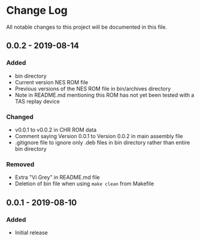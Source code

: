 # Change Log
All notable changes to this project will be documented in this file.

## 0.0.2 - 2019-08-14
### Added
- bin directory
- Current version NES ROM file
- Previous versions of the NES ROM file in bin/archives directory
- Note in README.md mentioning this ROM has not yet been tested with a TAS replay device

### Changed
- v0.0.1 to v0.0.2 in CHR ROM data
- Comment saying Version 0.0.1 to Version 0.0.2 in main assembly file
- .gitignore file to ignore only .deb files in bin directory rather than entire bin directory

### Removed
- Extra "Vi Grey" in README.md file
- Deletion of bin file when using `make clean` from Makefile

## 0.0.1 - 2019-08-10
### Added
- Initial release
